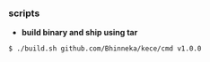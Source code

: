 ### scripts

- <b>build binary and ship using tar</b>

```shell
$ ./build.sh github.com/Bhinneka/kece/cmd v1.0.0
```